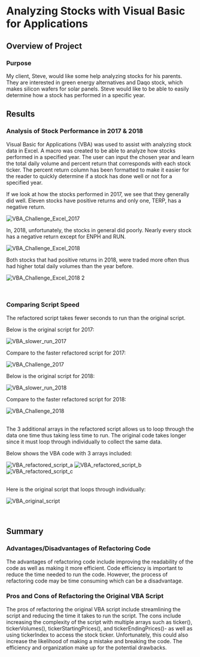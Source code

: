 # Analyzing Stocks with Visual Basic for Applications

## Overview of Project
	
### Purpose
	
My client, Steve, would like some help analyzing stocks for his parents. They are interested in green energy alternatives and Daqo stock, which makes silicon wafers for solar panels. Steve would like to be able to easily determine how a stock has performed in a specific year. 




## Results

### Analysis of Stock Performance in 2017 & 2018

Visual Basic for Applications (VBA) was used to assist with analyzing stock data in Excel. A macro was created to be able to analyze how stocks performed in a specified year. The user can input the chosen year and learn the total daily volume and percent return that corresponds with each stock ticker. The percent return column has been formatted to make it easier for the reader to quickly determine if a stock has done well or not for a specified year. 

If we look at how the stocks performed in 2017, we see that they generally did well. Eleven stocks have positive returns and only one, TERP, has a negative return. 

![VBA_Challenge_Excel_2017](https://user-images.githubusercontent.com/91852495/140387461-b4e2f428-509b-43ac-995e-e566ed2a6519.png)


In, 2018, unfortunately, the stocks in general did poorly. Nearly every stock has a negative return except for ENPH and RUN. 

![VBA_Challenge_Excel_2018](https://user-images.githubusercontent.com/91852495/140388858-08027e5f-c783-40e2-b0de-728f0b916666.png)


Both stocks that had positive returns in 2018, were traded more often thus had higher total daily volumes than the year before.

![VBA_Challenge_Excel_2018 2](https://user-images.githubusercontent.com/91852495/140389952-d832f619-321f-4cb8-88e8-664a3de31869.png)

<br/>


### Comparing Script Speed
The refactored script takes fewer seconds to run than the original script. 

Below is the original script for 2017:

![VBA_slower_run_2017](https://user-images.githubusercontent.com/91852495/140187112-56b96d90-16cb-4c13-8fa9-e1b745a5a130.png)

Compare to the faster refactored script for 2017:

![VBA_Challenge_2017](https://user-images.githubusercontent.com/91852495/140187356-6308134f-efef-4608-9854-c2c1a7fc5dea.png)


Below is the original script for 2018:

![VBA_slower_run_2018](https://user-images.githubusercontent.com/91852495/140187185-e0ffdeb4-637c-4b96-b293-595352c41414.png)

Compare to the faster refactored script for 2018:

![VBA_Challenge_2018](https://user-images.githubusercontent.com/91852495/140187303-51e9d2c3-f88e-4ebf-b7d2-90e060ef590e.png)

<br/>
The 3 additional arrays in the refactored script allows us to loop through the data one time thus taking less time to run. The original code takes longer since it must loop through individually to collect the same data.

Below shows the VBA code with 3 arrays included:

![VBA_refactored_script_a](https://user-images.githubusercontent.com/91852495/140386482-c67d7917-b800-4b45-9f71-645e6872873d.png)
![VBA_refactored_script_b](https://user-images.githubusercontent.com/91852495/140386569-cbc84c42-6984-4465-9a63-65cdcc419b35.png)
![VBA_refactored_script_c](https://user-images.githubusercontent.com/91852495/140386631-dedcbbd2-50bf-4699-93e9-0782d94b3021.png)

<br/>
Here is the original script that loops through individually:

![VBA_original_script](https://user-images.githubusercontent.com/91852495/140386305-939d7e16-3ce5-4dc4-93b6-c7e07e25dea3.png)


<br/>

## Summary

### Advantages/Disadvantages of Refactoring Code

The advantages of refactoring code include improving the readability of the code as well as making it more efficient. Code efficiency is important to reduce the time needed to run the code. However, the process of refactoring code may be time consuming which can be a disadvantage. 


### Pros and Cons of Refactoring the Original VBA Script

The pros of refactoring the original VBA script include streamlining the script and reducing the time it takes to run the script. The cons include increasing the complexity of the script with multiple arrays such as ticker(), tickerVolumes(), tickerStartingPrices(), and tickerEndingPrices()- as well as using tickerIndex to access the stock ticker. Unfortunately, this could also increase the likelihood of making a mistake and breaking the code. The efficiency and organization make up for the potential drawbacks. 
